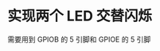 <!--
 * @Author: Huichang Shen 85936940+Saint-Diana@users.noreply.github.com
 * @Date: 2023-12-08 14:19:01
 * @LastEditors: Huichang Shen 85936940+Saint-Diana@users.noreply.github.com
 * @LastEditTime: 2023-12-08 14:26:25
 * @FilePath: \undefinedd:\work\CodeSpace\STM32\LED_2\readme.md
 * @Description: 
 * 
 * Copyright (c) 2023 by Huichang Shen 85936940+Saint-Diana@users.noreply.github.com, All Rights Reserved. 
-->
# 实现两个 LED 交替闪烁
需要用到 GPIOB 的 5 引脚和 GPIOE 的 5 引脚